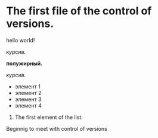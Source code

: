 # The first file of the control of versions.

hello world!

*курсив.*

**полужирный.**

*курсив.*

* элемент 1
* элемент 2
* элемент 3
* элемент 4

1. The first element of the list.

Beginnig to meet with control of versions
 